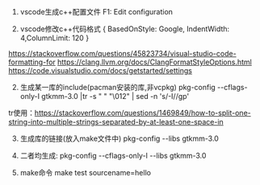 1. vscode生成c++配置文件
F1: Edit configuration

2. vscode修改c++代码格式
{ BasedOnStyle: Google, IndentWidth: 4,ColumnLimit: 120 }

https://stackoverflow.com/questions/45823734/visual-studio-code-formatting-for
https://clang.llvm.org/docs/ClangFormatStyleOptions.html
https://code.visualstudio.com/docs/getstarted/settings


2. 生成某一库的include(pacman安装的库,非vcpkg)
pkg-config --cflags-only-I gtkmm-3.0 |tr -s " " "\012" | sed -n 's/-I//gp'

tr使用：https://stackoverflow.com/questions/1469849/how-to-split-one-string-into-multiple-strings-separated-by-at-least-one-space-in

3. 生成库的链接(放入make文件中)
pkg-config --libs gtkmm-3.0

4. 二者均生成:
pkg-config --cflags-only-I --libs gtkmm-3.0

5. make命令
make test sourcename=hello 